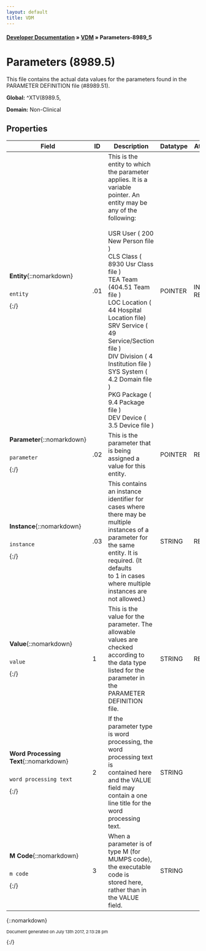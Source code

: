 ```yaml
---
layout: default
title: VDM
---
```


#### [Developer Documentation](../index) &#187; [VDM](TableOfContents) &#187; Parameters-8989_5<br/>
<a name="top"></a>
# Parameters (8989.5)
This file contains the actual data values for the parameters found in the PARAMETER DEFINITION file (#8989.51).

**Global:** ^XTV(8989.5,

**Domain:** Non-Clinical

## Properties

Field | ID | Description | Datatype | Attributes | Range
--- | --- | --- | --- | --- | ---
**Entity**{::nomarkdown}<pre><code>  entity</code></pre>{:/} | .01 | This is the entity to which the parameter applies.  It is a variable <br/>pointer.  An entity may be any of the following:<br/> <br/>     USR  User      (   200  New Person file       )<br/>     CLS  Class     (  8930  Usr Class file        )<br/>     TEA  Team      (404.51  Team file             )<br/>     LOC  Location  (    44  Hospital Location file)<br/>     SRV  Service   (    49  Service/Section file  )<br/>     DIV  Division  (     4  Institution file      )<br/>     SYS  System    (   4.2  Domain file           )<br/>     PKG  Package   (   9.4  Package file          )<br/>     DEV  Device    (   3.5  Device file           ) | POINTER | INDEXED<br/>REQUIRED | [New_Person-200](New_Person-200)<br/>[Usr_Class-8930](Usr_Class-8930)<br/>[Team-404_51](Team-404_51)<br/>[Hospital_Location-44](Hospital_Location-44)<br/>[Service_section-49](Service_section-49)<br/>[Institution-4](Institution-4)<br/>[Domain-4_2](Domain-4_2)<br/>[Package-9_4](Package-9_4)<br/>[Roombed-405_4](Roombed-405_4)<br/>[Oe_rr_List-100_21](Oe_rr_List-100_21)<br/>[Device-3_5](Device-3_5)
**Parameter**{::nomarkdown}<pre><code>  parameter</code></pre>{:/} | .02 | This is the parameter that is being assigned a value for this entity. | POINTER | REQUIRED | [Parameter_Definition-8989_51](Parameter_Definition-8989_51)
**Instance**{::nomarkdown}<pre><code>  instance</code></pre>{:/} | .03 | This contains an instance identifier for cases where there may be multiple <br/>instances of a parameter for the same entity.  It is required.  (It defaults <br/>to 1 in cases where multiple instances are not allowed.) | STRING | REQUIRED | 
**Value**{::nomarkdown}<pre><code>  value</code></pre>{:/} | 1 | This is the value for the parameter.  The allowable values are checked <br/>according to the data type listed for the parameter in the PARAMETER <br/>DEFINITION file. | STRING | REQUIRED | 
**Word Processing Text**{::nomarkdown}<pre><code>  word_processing_text</code></pre>{:/} | 2 | If the parameter type is word processing, the word processing text is<br/>contained here and the VALUE field may contain a one line title for the<br/>word processing text. | STRING |  | 
**M Code**{::nomarkdown}<pre><code>  m_code</code></pre>{:/} | 3 | When a parameter is of type M (for MUMPS code), the executable code is <br/>stored here, rather than in the VALUE field. | STRING |  | 



{::nomarkdown} <br/><p style="font-size: 11px">Document generated on July 13th 2017, 2:13:28 pm</p>{:/}